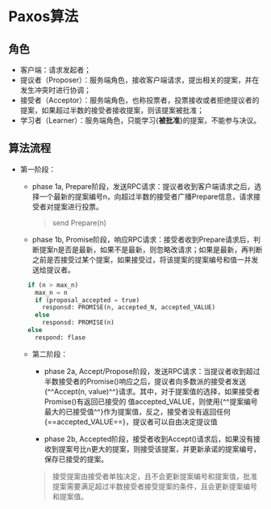 # Paxos算法

## 角色
- 客户端：请求发起者；
- 提议者（Proposer）：服务端角色，接收客户端请求，提出相关的提案，并在发生冲突时进行协调；
- 接受者（Acceptor）：服务端角色，也称投票者，投票接收或者拒绝提议者的提案，如果超过半数的接受者接收提案，则该提案被批准；
- 学习者（Learner）：服务端角色，只能学习{**被批准**}的提案，不能参与决议。

## 算法流程
- 第一阶段： 
    * phase 1a, Prepare阶段，发送RPC请求：提议者收到客户端请求之后，选择一个最新的提案编号n，向超过半数的接受者广播Prepare信息，请求接受者对提案进行投票。   
    
      > send Prepare(n)  

    * phase 1b, Promise阶段，响应RPC请求：接受者收到Prepare请求后，判断提案n是否是最新，如果不是最新，则忽略改请求；如果是最新，再判断之前是否接受过某个提案，如果接受过，将该提案的提案编号和值一并发送给提议者。
    
    ``` py
      if (n > max_n)
        max_n = n
        if (proposal_accepted = true)
          responsd: PROMISE(n, accepted_N, accepted_VALUE)
        else
          responsd: PROMISE(n)
      else
        respond: flase
    ```
  
  - 第二阶段：  

      * phase 2a, Accept/Propose阶段，发送RPC请求：当提议者收到超过半数接受者的Promise()响应之后，提议者向多数派的接受者发送{^^Accept(n, value)^^}请求。其中，对于提案值的选择，如果接受者Promise()有返回已接受的
    值accepted_VALUE，则使用{^^提案编号最大的已接受值^^}作为提案值，反之，接受者没有返回任何{==accepted_VALUE==}，提议者可以自由决定提议值  

      * phase 2b, Accepted阶段，接受者收到Accept()请求后，如果没有接收到提案号比n更大的提案，则接受该提案，并更新承诺的提案编号，保存已接受的提案。

      >   接受提案由接受者单独决定，且不会更新提案编号和提案值，批准提案需要满足超过半数接受者接受提案的条件，且会更新提案编号和提案值。